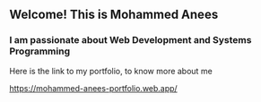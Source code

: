 ## Welcome! This is Mohammed Anees
### I am passionate about Web Development and Systems Programming

Here is the link to my portfolio, to know more about me

https://mohammed-anees-portfolio.web.app/
